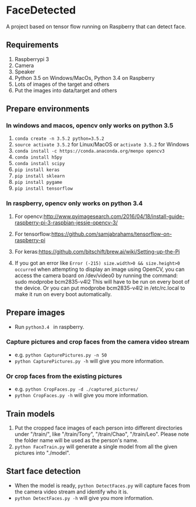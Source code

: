 # FaceDetected

A project based on tensor flow running on Raspberry that can detect face.

## Requirements

1. Raspberrypi 3
1. Camera
1. Speaker
1. Python 3.5 on Windows/MacOs, Python 3.4 on Raspberry
1. Lots of images of the target and others
1. Put the images into data/target and others

## Prepare environments

### In windows and macos, opencv only works on python 3.5

1. `conda create -n 3.5.2 python=3.5.2`
1. `source activate 3.5.2` for Linux/MacOS or `activate 3.5.2` for Windows
1. `conda install -c https://conda.anaconda.org/menpo opencv3`
1. `conda install h5py`
1. `conda install scipy`
1. `pip install keras`
1. `pip install sklearn`
1. `pip install pygame`
1. `pip install tensorflow`

### In raspberry, opencv only works on python 3.4

1. For opencv:<http://www.pyimagesearch.com/2016/04/18/install-guide-raspberry-pi-3-raspbian-jessie-opencv-3/>

1. For tensorflow:<https://github.com/samjabrahams/tensorflow-on-raspberry-pi>

1. For keras:<https://github.com/bitschift/brew.ai/wiki/Setting-up-the-Pi>

1. If you got an error like `Error (-215) size.width>0 && size.height>0 occurred` when attempting to display an image using OpenCV,
you can access the camera board on /dev/video0 by running the command: sudo modprobe bcm2835-v4l2 This will have to be run on every boot of the device. Or you can put modprobe bcm2835-v4l2 in /etc/rc.local to make it run on every boot automatically.

## Prepare images

* Run `python3.4 ` in raspberry.

### Capture pictures and crop faces from the camera video stream

* e.g. `python CapturePictures.py -n 50`
* `python CapturePictures.py -h` will give you more information.

### Or crop faces from the existing pictures

* e.g. `python CropFaces.py -d ./captured_pictures/`
* `python CropFaces.py -h` will give you more information.

## Train models

1. Put the cropped face images of each person into different directories under "/train/", like "/train/Tony", "/train/Chao", "/train/Leo". Please note the folder name will be used as the person's name.
1. `python FaceTrain.py` will generate a single model from all the given pictures into "./model".

## Start face detection

* When the model is ready, `python DetectFaces.py` will capture faces from the camera video stream and identify who it is.
* `python DetectFaces.py -h` will give you more information.
